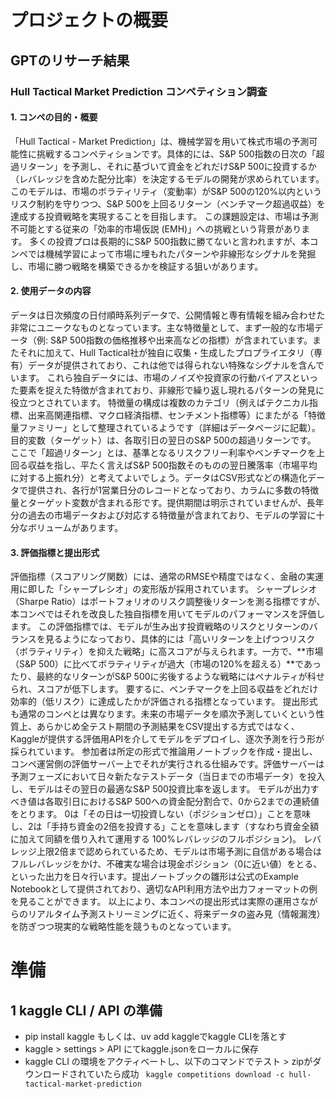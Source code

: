 # プロジェクトの概要
## GPTのリサーチ結果
### Hull Tactical Market Prediction コンペティション調査
#### 1. コンペの目的・概要
「Hull Tactical - Market Prediction」は、機械学習を用いて株式市場の予測可能性に挑戦するコンペティションです。具体的には、S&P 500指数の日次の「超過リターン」を予測し、それに基づいて資金をどれだけS&P 500に投資するか（レバレッジを含めた配分比率）を決定するモデルの開発が求められています。
このモデルは、市場のボラティリティ（変動率）がS&P 500の120%以内というリスク制約を守りつつ、S&P 500を上回るリターン（ベンチマーク超過収益）を達成する投資戦略を実現することを目指します。
この課題設定は、市場は予測不可能とする従来の「効率的市場仮説 (EMH)」への挑戦という背景があります。
多くの投資プロは長期的にS&P 500指数に勝てないと言われますが、本コンペでは機械学習によって市場に埋もれたパターンや非線形なシグナルを発掘し、市場に勝つ戦略を構築できるかを検証する狙いがあります。

#### 2. 使用データの内容
データは日次頻度の日付順時系列データで、公開情報と専有情報を組み合わせた非常にユニークなものとなっています。主な特徴量として、まず一般的な市場データ（例: S&P 500指数の価格推移や出来高などの指標）が含まれています。またそれに加えて、Hull Tactical社が独自に収集・生成したプロプライエタリ（専有）データが提供されており、これは他では得られない特殊なシグナルを含んでいます。
これら独自データには、市場のノイズや投資家の行動バイアスといった要素を捉えた特徴が含まれており、非線形で繰り返し現れるパターンの発見に役立つとされています。
特徴量の構成は複数のカテゴリ（例えばテクニカル指標、出来高関連指標、マクロ経済指標、センチメント指標等）にまたがる「特徴量ファミリー」として整理されているようです（詳細はデータページに記載）。目的変数（ターゲット）は、各取引日の翌日のS&P 500の超過リターンです。
ここで「超過リターン」とは、基準となるリスクフリー利率やベンチマークを上回る収益を指し、平たく言えばS&P 500指数そのものの翌日騰落率（市場平均に対する上振れ分）と考えてよいでしょう。データはCSV形式などの構造化データで提供され、各行が1営業日分のレコードとなっており、カラムに多数の特徴量とターゲット変数が含まれる形です。提供期間は明示されていませんが、長年分の過去の市場データおよび対応する特徴量が含まれており、モデルの学習に十分なボリュームがあります。
#### 3. 評価指標と提出形式
評価指標（スコアリング関数）には、通常のRMSEや精度ではなく、金融の実運用に即した「シャープレシオ」の変形版が採用されています。
シャープレシオ（Sharpe Ratio）はポートフォリオのリスク調整後リターンを測る指標ですが、本コンペではそれを改良した独自指標を用いてモデルのパフォーマンスを評価します。
この評価指標では、モデルが生み出す投資戦略のリスクとリターンのバランスを見るようになっており、具体的には「高いリターンを上げつつリスク（ボラティリティ）を抑えた戦略」に高スコアが与えられます。一方で、**市場（S&P 500）に比べてボラティリティが過大（市場の120%を超える）**であったり、最終的なリターンがS&P 500に劣後するような戦略にはペナルティが科せられ、スコアが低下します。
要するに、ベンチマークを上回る収益をどれだけ効率的（低リスク）に達成したかが評価される指標となっています。 提出形式も通常のコンペとは異なります。未来の市場データを順次予測していくという性質上、あらかじめ全テスト期間の予測結果をCSV提出する方式ではなく、Kaggleが提供する評価用APIを介してモデルをデプロイし、逐次予測を行う形が採られています。
参加者は所定の形式で推論用ノートブックを作成・提出し、コンペ運営側の評価サーバー上でそれが実行される仕組みです。評価サーバーは予測フェーズにおいて日々新たなテストデータ（当日までの市場データ）を投入し、モデルはその翌日の最適なS&P 500投資比率を返します。
モデルが出力すべき値は各取引日におけるS&P 500への資金配分割合で、0から2までの連続値をとります。
0は「その日は一切投資しない（ポジションゼロ）」ことを意味し、2は「手持ち資金の2倍を投資する」ことを意味します（すなわち資金全額に加えて同額を借り入れて運用する 100%レバレッジのフルポジション)。
レバレッジ上限2倍まで認められているため、モデルは市場予測に自信がある場合はフルレバレッジをかけ、不確実な場合は現金ポジション（0に近い値）をとる、といった出力を日々行います。提出ノートブックの雛形は公式のExample Notebookとして提供されており、適切なAPI利用方法や出力フォーマットの例を見ることができます。
以上により、本コンペの提出形式は実際の運用さながらのリアルタイム予測ストリーミングに近く、将来データの盗み見（情報漏洩）を防ぎつつ現実的な戦略性能を競うものとなっています。

# 準備
## 1 kaggle CLI / API の準備

- pip install kaggle もしくは、uv add kaggleでkaggle CLIを落とす
- kaggle > settings > API にてkaggle.jsonをローカルに保存
- kaggle CLI の環境をアクティベートし、以下のコマンドでテスト > zipがダウンロードされていたら成功
  ` kaggle competitions download -c hull-tactical-market-prediction`